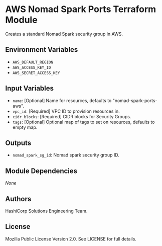 # AWS Nomad Spark Ports Terraform Module

Creates a standard Nomad Spark security group in AWS.

## Environment Variables

- `AWS_DEFAULT_REGION`
- `AWS_ACCESS_KEY_ID`
- `AWS_SECRET_ACCESS_KEY`

## Input Variables

- `name`: [Optional] Name for resources, defaults to "nomad-spark-ports-aws".
- `vpc_id`: [Required] VPC ID to provision resources in.
- `cidr_blocks`: [Required] CIDR blocks for Security Groups.
- `tags`: [Optional] Optional map of tags to set on resources, defaults to empty map.

## Outputs

- `nomad_spark_sg_id`: Nomad spark security group ID.

## Module Dependencies

_None_

## Authors

HashiCorp Solutions Engineering Team.

## License

Mozilla Public License Version 2.0. See LICENSE for full details.
